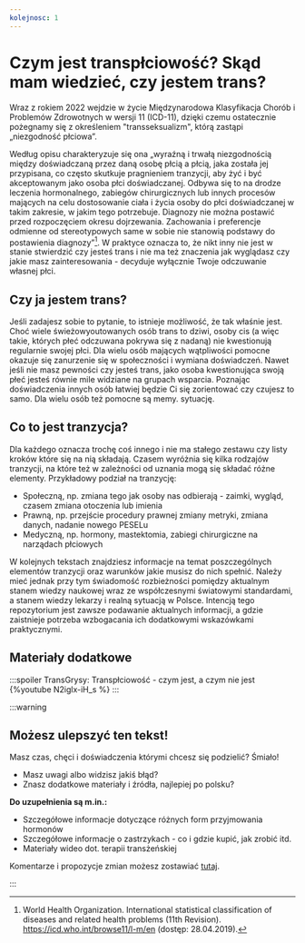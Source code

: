 ```yaml
---
kolejnosc: 1
---
```

# Czym jest transpłciowość? Skąd mam wiedzieć, czy jestem trans?

Wraz z rokiem 2022 wejdzie w życie Międzynarodowa Klasyfikacja Chorób i Problemów Zdrowotnych w wersji 11 (ICD-11), dzięki czemu ostatecznie pożegnamy się z określeniem "transseksualizm", którą zastąpi „niezgodność płciowa”.

Według opisu charakteryzuje się ona „wyraźną i trwałą niezgodnością między doświadczaną przez daną osobę płcią a płcią, jaka została jej przypisana, co często skutkuje pragnieniem tranzycji, aby żyć i być akceptowanym jako osoba płci doświadczanej. Odbywa się to na drodze leczenia hormonalnego, zabiegów chirurgicznych lub innych procesów mających na celu dostosowanie ciała i życia osoby do płci doświadczanej w takim zakresie, w jakim tego potrzebuje. Diagnozy nie można postawić przed rozpoczęciem okresu dojrzewania. Zachowania i preferencje odmienne od stereotypowych same w sobie nie stanowią podstawy do postawienia diagnozy”[^2]. W praktyce oznacza to, że nikt inny nie jest w stanie stwierdzić czy jesteś trans i nie ma też znaczenia jak wyglądasz czy jakie masz zainteresowania - decyduje wyłącznie Twoje odczuwanie własnej płci.

## Czy ja jestem trans?

Jeśli zadajesz sobie to pytanie, to istnieje możliwość, że tak właśnie jest. Choć wiele świeżowyoutowanych osób trans to dziwi, osoby cis (a więc takie, których płeć odczuwana pokrywa się z nadaną) nie kwestionują regularnie swojej płci. Dla wielu osób mających wątpliwości pomocne okazuje się zanurzenie się w społeczności i wymiana doświadczeń. Nawet jeśli nie masz pewności czy jesteś trans, jako osoba kwestionująca swoją płeć jesteś równie mile widziane na grupach wsparcia. Poznając doświadczenia innych osób łatwiej będzie Ci się zorientować czy czujesz to samo. Dla wielu osób też pomocne są memy.
sytuację.

## Co to jest tranzycja?


Dla każdego oznacza trochę coś innego i nie ma stałego zestawu czy listy kroków które się na nią składają. Czasem wyróżnia się kilka rodzajów tranzycji, na które też w zależności od uznania mogą się składać różne elementy.
Przykładowy podział na tranzycję:

* Społeczną, np. zmiana tego jak osoby nas odbierają - zaimki, wygląd, czasem zmiana otoczenia lub imienia
* Prawną, np. przejście procedury prawnej zmiany metryki, zmiana danych, nadanie nowego PESELu
* Medyczną, np. hormony, mastektomia, zabiegi chirurgiczne na narządach płciowych

W kolejnych tekstach znajdziesz informacje na temat poszczególnych elementów tranzycji oraz warunków jakie musisz do nich spełnić. Należy mieć jednak przy tym świadomość rozbieżności pomiędzy aktualnym stanem wiedzy naukowej wraz ze współczesnymi światowymi standardami, a stanem wiedzy lekarzy i realną sytuacją w Polsce. Intencją tego repozytorium jest zawsze podawanie aktualnych informacji, a gdzie zaistnieje potrzeba wzbogacania ich dodatkowymi wskazówkami praktycznymi.

## Materiały dodatkowe

:::spoiler TransGrysy: Transpłciowość - czym jest, a czym nie jest
{%youtube N2iglx-iH_s %}
:::

:::warning

## Możesz ulepszyć ten tekst!

Masz czas, chęci i doświadczenia którymi chcesz się podzielić? Śmiało!

* Masz uwagi albo widzisz jakiś błąd?
* Znasz dodatkowe materiały i źródła, najlepiej po polsku?

**Do uzupełnienia są m.in.:**

* Szczegółowe informacje dotyczące różnych form przyjmowania hormonów
* Szczegółowe informacje o zastrzykach - co i gdzie kupić, jak zrobić itd.
* Materiały wideo dot. terapii transżeńskiej

Komentarze i propozycje zmian możesz zostawiać [tutaj](https://hackmd.io/@tranzycja/ByCqftaJd).

:::

[^1]: https://www.standardy.pl/newsy/id/201
[^2]: World Health Organization. International statistical classification of diseases and related health problems (11th Revision). https://icd.who.int/browse11/l-m/en (dostęp: 28.04.2019).
